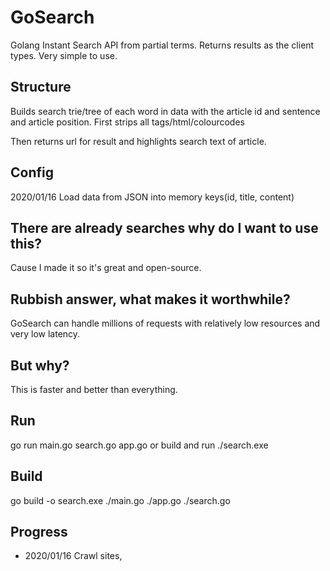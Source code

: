 # GoSearch
Golang Instant Search API from partial terms. Returns results as the client types.
Very simple to use.

## Structure
Builds search trie/tree of each word in data with the article id and sentence and article position.
First strips all tags/html/colourcodes

Then returns url for result and highlights search text of article.

## Config
2020/01/16 Load data from JSON into memory keys(id, title, content)

## There are already searches why do I want to use this?
Cause I made it so it's great and open-source.

## Rubbish answer, what makes it worthwhile?
GoSearch can handle millions of requests with relatively low resources and very low latency.

## But why?
This is faster and better than everything.

## Run
go run main.go search.go app.go
or build and run ./search.exe

## Build
go build -o search.exe ./main.go ./app.go ./search.go

## Progress
- 2020/01/16 Crawl sites, 
